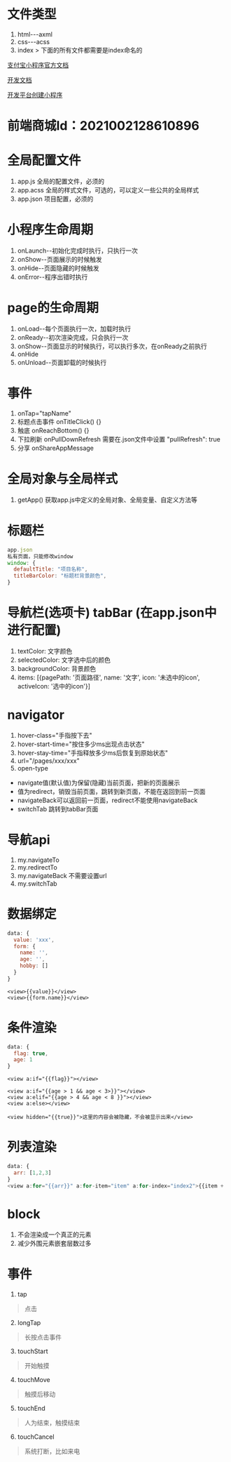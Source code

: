 # 文件类型
1. html---axml
2. css---acss
3. index > 下面的所有文件都需要是index命名的

[支付宝小程序官方文档](https://mini.open.alipay.com/channel/miniIndex.htm)

[开发文档](https://opendocs.alipay.com/mini/developer)

[开发平台创建小程序](https://open.alipay.com/mini/dev/create)

# 前端商城Id：2021002128610896

# 全局配置文件
1. app.js 全局的配置文件，必须的
2. app.acss 全局的样式文件，可选的，可以定义一些公共的全局样式
3. app.json 项目配置，必须的

# 小程序生命周期
1. onLaunch--初始化完成时执行，只执行一次
2. onShow--页面展示的时候触发
3. onHide--页面隐藏的时候触发
4. onError--程序出错时执行

# page的生命周期
1. onLoad--每个页面执行一次，加载时执行
2. onReady--初次渲染完成，只会执行一次
3. onShow--页面显示的时候执行，可以执行多次，在onReady之前执行
4. onHide
5. onUnload--页面卸载的时候执行

# 事件
1. onTap="tapName"
2. 标题点击事件 onTitleClick() {}
3. 触底 onReachBottom() {}
4. 下拉刷新 onPullDownRefresh 需要在.json文件中设置 "pullRefresh": true
5. 分享 onShareAppMessage

# 全局对象与全局样式
1. getApp() 获取app.js中定义的全局对象、全局变量、自定义方法等

# 标题栏
```js
app.json
私有页面，只能修改window
window: {
  defaultTitle: "项目名称",
  titleBarColor: "标题栏背景颜色",
}
```

# 导航栏(选项卡) tabBar (在app.json中进行配置)
1. textColor: 文字颜色
2. selectedColor: 文字选中后的颜色
3. backgroundColor: 背景颜色
4. items: [{pagePath: '页面路径', name: '文字', icon: '未选中的icon', activeIcon: '选中的icon'}]

# navigator
1. hover-class="手指按下去"
2. hover-start-time="按住多少ms出现点击状态"
3. hover-stay-time="手指释放多少ms后恢复到原始状态"
4. url="/pages/xxx/xxx"
5. open-type
  - navigate值(默认值)为保留(隐藏)当前页面，把新的页面展示
  - 值为redirect，销毁当前页面，跳转到新页面，不能在返回到前一页面
  - navigateBack可以返回前一页面，redirect不能使用navigateBack
  - switchTab 跳转到tabBar页面

# 导航api
1. my.navigateTo
2. my.redirectTo
3. my.navigateBack 不需要设置url
4. my.switchTab

# 数据绑定
```js
data: {
  value: 'xxx',
  form: {
    name: '',
    age: '',
    hobby: []
  }
}

```

```axml
<view>{{value}}</view>
<view>{{form.name}}</view>
```

# 条件渲染
```js
data: {
  flag: true,
  age: 1
}
```
```axml
<view a:if="{{flag}}"></view>

<view a:if="{{age > 1 && age < 3>}}"></view>
<view a:elif="{{age > 4 && age < 8 }}"></view>
<view a:else></view>

<view hidden="{{true}}">这里的内容会被隐藏，不会被显示出来</view>
```

# 列表渲染
```js
data: {
  arr: [1,2,3]
}
<view a:for="{{arr}}" a:for-item="item" a:for-index="index2">{{item + '---' + index2}}</view>
```

# block
1. 不会渲染成一个真正的元素
2. 减少外围元素嵌套层数过多

# 事件
1. tap
> 点击
2. longTap
> 长按点击事件
3. touchStart
> 开始触摸
4. touchMove
> 触摸后移动
5. touchEnd
> 人为结束，触摸结束
6. touchCancel
> 系统打断，比如来电